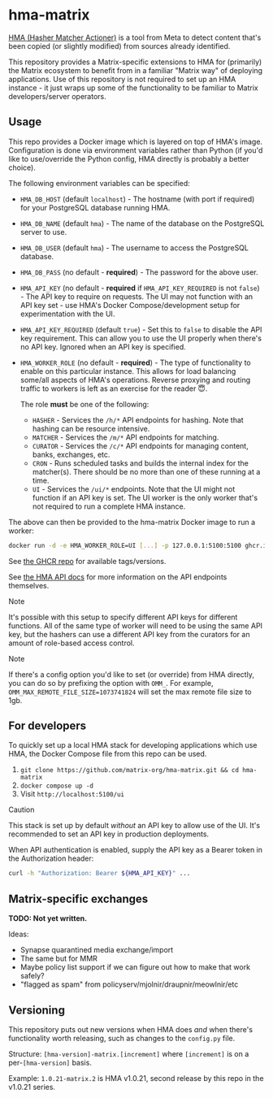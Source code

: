 # hma-matrix

[HMA (Hasher Matcher Actioner)](https://github.com/facebook/ThreatExchange/tree/main/hasher-matcher-actioner) is a tool from Meta to detect content that's been copied (or slightly modified) from sources already identified.

This repository provides a Matrix-specific extensions to HMA for (primarily) the Matrix ecosystem to benefit from in a familiar "Matrix way" of deploying applications. Use of this repository is not required to set up an HMA instance - it just wraps up some of the functionality to be familiar to Matrix developers/server operators.

## Usage

This repo provides a Docker image which is layered on top of HMA's image. Configuration is done via environment variables rather than Python (if you'd like to use/override the Python config, HMA directly is probably a better choice).

The following environment variables can be specified:

* `HMA_DB_HOST` (default `localhost`) - The hostname (with port if required) for your PostgreSQL database running HMA.
* `HMA_DB_NAME` (default `hma`) - The name of the database on the PostgreSQL server to use.
* `HMA_DB_USER` (default `hma`) - The username to access the PostgreSQL database.
* `HMA_DB_PASS` (no default - **required**) - The password for the above user.
* `HMA_API_KEY` (no default - **required** if `HMA_API_KEY_REQUIRED` is not `false`) - The API key to require on requests. The UI may not function with an API key set - use HMA's Docker Compose/development setup for experimentation with the UI.
* `HMA_API_KEY_REQUIRED` (default `true`) - Set this to `false` to disable the API key requirement. This can allow you to use the UI properly when there's no API key. Ignored when an API key is specified.
* `HMA_WORKER_ROLE` (no default - **required**) - The type of functionality to enable on this particular instance. This allows for load balancing some/all aspects of HMA's operations. Reverse proxying and routing traffic to workers is left as an exercise for the reader 😇.

  The role **must** be one of the following:

  * `HASHER` - Services the `/h/*` API endpoints for hashing. Note that hashing can be resource intensive.
  * `MATCHER` - Services the `/m/*` API endpoints for matching.
  * `CURATOR` - Services the `/c/*` API endpoints for managing content, banks, exchanges, etc.
  * `CRON` - Runs scheduled tasks and builds the internal index for the matcher(s). There should be no more than one of these running at a time.
  * `UI` - Services the `/ui/*` endpoints. Note that the UI might not function if an API key is set. The UI worker is the only worker that's not required to run a complete HMA instance.

The above can then be provided to the hma-matrix Docker image to run a worker:

```bash
docker run -d -e HMA_WORKER_ROLE=UI [...] -p 127.0.0.1:5100:5100 ghcr.io/matrix-org/hma-matrix:[version]
```

See [the GHCR repo](https://github.com/matrix-org/hma-matrix/pkgs/container/hma-matrix) for available tags/versions.

See [the HMA API docs](https://github.com/facebook/ThreatExchange/blob/main/hasher-matcher-actioner/docs/api.md) for more information on the API endpoints themselves.

> [!NOTE]
> It's possible with this setup to specify different API keys for different functions. All of the same type of worker will need to be using the same API key, but the hashers can use a different API key from the curators for an amount of role-based access control.

> [!NOTE]
> If there's a config option you'd like to set (or override) from HMA directly, you can do so by prefixing the option with `OMM_`. For example, `OMM_MAX_REMOTE_FILE_SIZE=1073741824` will set the max remote file size to 1gb.

## For developers

To quickly set up a local HMA stack for developing applications which use HMA, the Docker Compose file from this repo can be used.

1. `git clone https://github.com/matrix-org/hma-matrix.git && cd hma-matrix`
2. `docker compose up -d`
3. Visit `http://localhost:5100/ui`

> [!CAUTION]
> This stack is set up by default *without* an API key to allow use of the UI. It's recommended to set an API key in production deployments.

When API authentication is enabled, supply the API key as a Bearer token in the Authorization header:

```bash
curl -h "Authorization: Bearer ${HMA_API_KEY}" ...
```

## Matrix-specific exchanges

**TODO: Not yet written.**

Ideas:
* Synapse quarantined media exchange/import
* The same but for MMR
* Maybe policy list support if we can figure out how to make that work safely?
* "flagged as spam" from policyserv/mjolnir/draupnir/meowlnir/etc

## Versioning

This repository puts out new versions when HMA does *and* when there's functionality worth releasing, such as changes to the `config.py` file.

Structure: `[hma-version]-matrix.[increment]` where `[increment]` is on a per-`[hma-version]` basis.

Example: `1.0.21-matrix.2` is HMA v1.0.21, second release by this repo in the v1.0.21 series.
